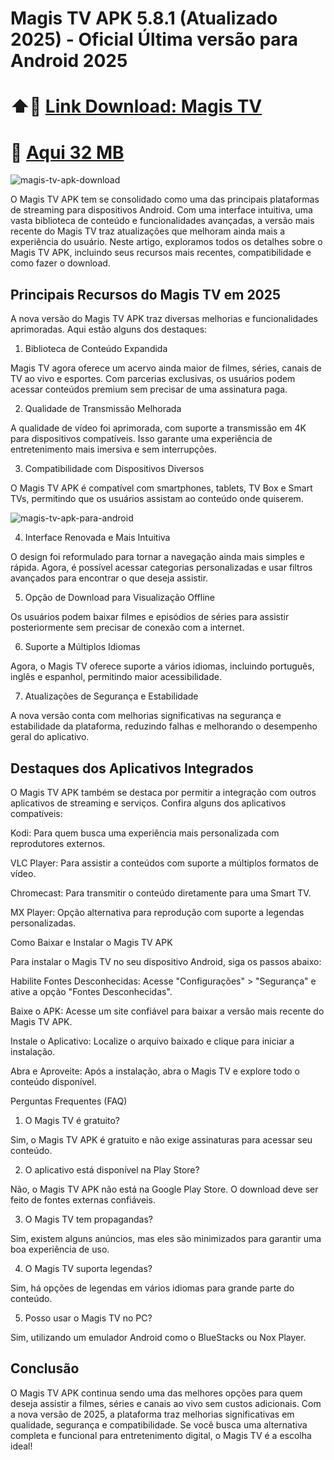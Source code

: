 # Magis TV APK 5.8.1 (Atualizado 2025) - Oficial Última versão para Android 2025
# ⬆️📲 [Link Download: Magis TV](https://apksil.com/magis-tv-apk/)
# 🔗 [Aqui 32 MB](https://t.me/apksil)

![magis-tv-apk-download](https://github.com/user-attachments/assets/726b8a10-5d96-4650-bd22-b74ff823d2f3)

O Magis TV APK tem se consolidado como uma das principais plataformas de streaming para dispositivos Android. Com uma interface intuitiva, uma vasta biblioteca de conteúdo e funcionalidades avançadas, a versão mais recente do Magis TV traz atualizações que melhoram ainda mais a experiência do usuário. Neste artigo, exploramos todos os detalhes sobre o Magis TV APK, incluindo seus recursos mais recentes, compatibilidade e como fazer o download.

## Principais Recursos do Magis TV em 2025

A nova versão do Magis TV APK traz diversas melhorias e funcionalidades aprimoradas. Aqui estão alguns dos destaques:

1. Biblioteca de Conteúdo Expandida

Magis TV agora oferece um acervo ainda maior de filmes, séries, canais de TV ao vivo e esportes. Com parcerias exclusivas, os usuários podem acessar conteúdos premium sem precisar de uma assinatura paga.

2. Qualidade de Transmissão Melhorada

A qualidade de vídeo foi aprimorada, com suporte a transmissão em 4K para dispositivos compatíveis. Isso garante uma experiência de entretenimento mais imersiva e sem interrupções.

3. Compatibilidade com Dispositivos Diversos

O Magis TV APK é compatível com smartphones, tablets, TV Box e Smart TVs, permitindo que os usuários assistam ao conteúdo onde quiserem.

![magis-tv-apk-para-android](https://github.com/user-attachments/assets/8f4920b8-1b5f-41fb-9cea-ba89d3195a71)


4. Interface Renovada e Mais Intuitiva

O design foi reformulado para tornar a navegação ainda mais simples e rápida. Agora, é possível acessar categorias personalizadas e usar filtros avançados para encontrar o que deseja assistir.

5. Opção de Download para Visualização Offline

Os usuários podem baixar filmes e episódios de séries para assistir posteriormente sem precisar de conexão com a internet.

6. Suporte a Múltiplos Idiomas

Agora, o Magis TV oferece suporte a vários idiomas, incluindo português, inglês e espanhol, permitindo maior acessibilidade.

7. Atualizações de Segurança e Estabilidade

A nova versão conta com melhorias significativas na segurança e estabilidade da plataforma, reduzindo falhas e melhorando o desempenho geral do aplicativo.

## Destaques dos Aplicativos Integrados

O Magis TV APK também se destaca por permitir a integração com outros aplicativos de streaming e serviços. Confira alguns dos aplicativos compatíveis:

Kodi: Para quem busca uma experiência mais personalizada com reprodutores externos.

VLC Player: Para assistir a conteúdos com suporte a múltiplos formatos de vídeo.

Chromecast: Para transmitir o conteúdo diretamente para uma Smart TV.

MX Player: Opção alternativa para reprodução com suporte a legendas personalizadas.

Como Baixar e Instalar o Magis TV APK

Para instalar o Magis TV no seu dispositivo Android, siga os passos abaixo:

Habilite Fontes Desconhecidas: Acesse "Configurações" > "Segurança" e ative a opção "Fontes Desconhecidas".

Baixe o APK: Acesse um site confiável para baixar a versão mais recente do Magis TV APK.

Instale o Aplicativo: Localize o arquivo baixado e clique para iniciar a instalação.

Abra e Aproveite: Após a instalação, abra o Magis TV e explore todo o conteúdo disponível.

Perguntas Frequentes (FAQ)

1. O Magis TV é gratuito?

Sim, o Magis TV APK é gratuito e não exige assinaturas para acessar seu conteúdo.

2. O aplicativo está disponível na Play Store?

Não, o Magis TV APK não está na Google Play Store. O download deve ser feito de fontes externas confiáveis.

3. O Magis TV tem propagandas?

Sim, existem alguns anúncios, mas eles são minimizados para garantir uma boa experiência de uso.

4. O Magis TV suporta legendas?

Sim, há opções de legendas em vários idiomas para grande parte do conteúdo.

5. Posso usar o Magis TV no PC?

Sim, utilizando um emulador Android como o BlueStacks ou Nox Player.

## Conclusão

O Magis TV APK continua sendo uma das melhores opções para quem deseja assistir a filmes, séries e canais ao vivo sem custos adicionais. Com a nova versão de 2025, a plataforma traz melhorias significativas em qualidade, segurança e compatibilidade. Se você busca uma alternativa completa e funcional para entretenimento digital, o Magis TV é a escolha ideal!
